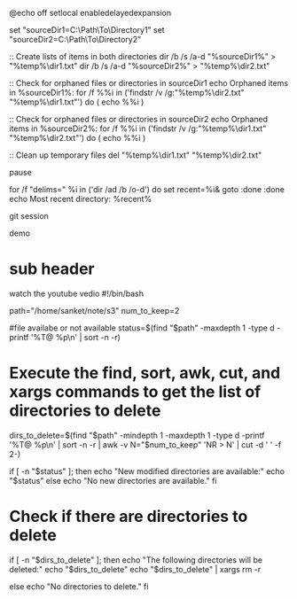 @echo off
setlocal enabledelayedexpansion

set "sourceDir1=C:\Path\To\Directory1"
set "sourceDir2=C:\Path\To\Directory2"

:: Create lists of items in both directories
dir /b /s /a-d "%sourceDir1%" > "%temp%\dir1.txt"
dir /b /s /a-d "%sourceDir2%" > "%temp%\dir2.txt"

:: Check for orphaned files or directories in sourceDir1
echo Orphaned items in %sourceDir1%:
for /f %%i in ('findstr /v /g:"%temp%\dir2.txt" "%temp%\dir1.txt"') do (
    echo %%i
)

:: Check for orphaned files or directories in sourceDir2
echo Orphaned items in %sourceDir2%:
for /f %%i in ('findstr /v /g:"%temp%\dir1.txt" "%temp%\dir2.txt"') do (
    echo %%i
)

:: Clean up temporary files
del "%temp%\dir1.txt" "%temp%\dir2.txt"

pause


for /f "delims=" %i in ('dir /ad /b /o-d') do set recent=%i& goto :done
:done
echo Most recent directory: %recent%


git session

demo
# sub header 

watch the youtube vedio 
#!/bin/bash

path="/home/sanket/note/s3"
num_to_keep=2

#file availabe or not available
status=$(find "$path" -maxdepth 1 -type d -printf '%T@ %p\n' | sort -n -r)

# Execute the find, sort, awk, cut, and xargs commands to get the list of directories to delete
dirs_to_delete=$(find "$path" -mindepth 1 -maxdepth 1 -type d -printf '%T@ %p\n' | sort -n -r | awk -v N="$num_to_keep" 'NR > N' | cut -d ' ' -f 2-)


if [ -n "$status" ]; then
        echo "New modified directories are available:"
        echo "$status"
else
        echo "No new directories are available."
fi

# Check if there are directories to delete
if [ -n "$dirs_to_delete" ]; then
    echo "The following directories will be deleted:"
    echo "$dirs_to_delete"
    echo "$dirs_to_delete" | xargs rm -r


else
    echo "No directories to delete."
fi
